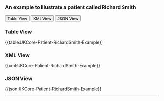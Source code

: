 ### An example to illustrate a patient called Richard Smith


<div class="tab">
 <button class="tablinks active" onclick="openTab(event, 'Table View')">Table View</button>
  <button class="tablinks" onclick="openTab(event, 'XML View')">XML View</button>
  <button class="tablinks" onclick="openTab(event, 'JSON View')">JSON View</button>
</div>



<div id="Table View" class="tabcontent" style="display:block">
  <h3>Table View</h3>
{{table:UKCore-Patient-RichardSmith-Example}}
</div>

<div id="XML View" class="tabcontent">
  <h3>XML View</h3>
{{xml:UKCore-Patient-RichardSmith-Example}}
</div>

<div id="JSON View" class="tabcontent">
  <h3>JSON View</h3>
{{json:UKCore-Patient-RichardSmith-Example}}
</div>

---
